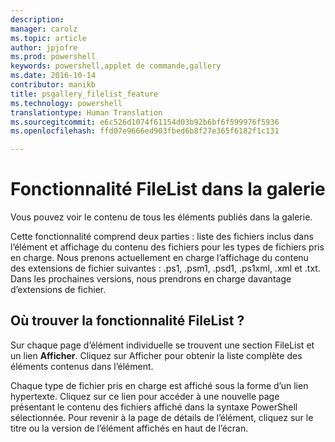 ```yaml
---
description: 
manager: carolz
ms.topic: article
author: jpjofre
ms.prod: powershell
keywords: powershell,applet de commande,gallery
ms.date: 2016-10-14
contributor: manikb
title: psgallery_filelist_feature
ms.technology: powershell
translationtype: Human Translation
ms.sourcegitcommit: e6c526d1074f61154d03b92b6bf6f599976f5936
ms.openlocfilehash: ffd07e9666ed903fbed6b8f27e365f6182f1c131

---
```


# Fonctionnalité FileList dans la galerie

Vous pouvez voir le contenu de tous les éléments publiés dans la galerie. 

Cette fonctionnalité comprend deux parties : liste des fichiers inclus dans l’élément et affichage du contenu des fichiers pour les types de fichiers pris en charge. Nous prenons actuellement en charge l’affichage du contenu des extensions de fichier suivantes : .ps1, .psm1, .psd1, .ps1xml, .xml et .txt. Dans les prochaines versions, nous prendrons en charge davantage d’extensions de fichier. 

## Où trouver la fonctionnalité FileList ?
Sur chaque page d’élément individuelle se trouvent une section FileList et un lien **Afficher**. Cliquez sur Afficher pour obtenir la liste complète des éléments contenus dans l’élément.

Chaque type de fichier pris en charge est affiché sous la forme d’un lien hypertexte. Cliquez sur ce lien pour accéder à une nouvelle page présentant le contenu des fichiers affiché dans la syntaxe PowerShell sélectionnée. Pour revenir à la page de détails de l’élément, cliquez sur le titre ou la version de l’élément affichés en haut de l’écran.




<!--HONumber=Oct16_HO2-->


